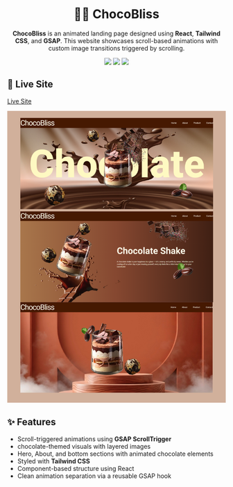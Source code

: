 ## <h1 align="center">🍫🥤 ChocoBliss</h1>

<p align="center"><strong>ChocoBliss</strong> is an animated landing page designed using <strong>React</strong>, <strong>Tailwind CSS</strong>, and <strong>GSAP</strong>. This website showcases scroll-based animations with custom image transitions triggered by scrolling.</p>

<p align="center">
  <img src="https://img.shields.io/badge/React-20232A?style=for-the-badge&logo=react&logoColor=61DAFB" />
  <img src="https://img.shields.io/badge/Tailwind_CSS-38B2AC?style=for-the-badge&logo=tailwind-css&logoColor=white" />
  <img src="https://img.shields.io/badge/GSAP-88CE02?style=for-the-badge&logo=greensock&logoColor=white" />
</p>


## 🚀 Live Site

[Live Site](https://simple-chocobliss-site.netlify.app/)

![Website Screenshot](./screenshots/website-ss.png)

## ✨ Features

- Scroll-triggered animations using **GSAP ScrollTrigger**
- chocolate-themed visuals with layered images
- Hero, About, and bottom sections with animated chocolate elements
- Styled with **Tailwind CSS**
- Component-based structure using React
- Clean animation separation via a reusable GSAP hook 


